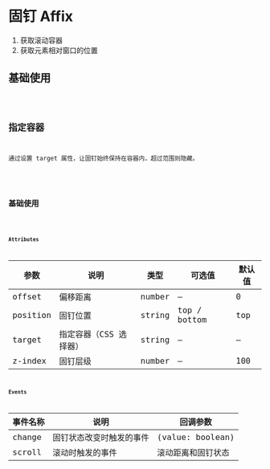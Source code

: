 # 固钉 Affix

1. 获取滚动容器
2. 获取元素相对窗口的位置

## 基础使用

<code src='./demos/basic.vue' />

## 指定容器

通过设置 target 属性，让固钉始终保持在容器内，超过范围则隐藏。

<code src="./demos/target.vue" />

## 基础使用

<code src='./demos/bottom.vue' />

### Attributes

| 参数     | 说明                   | 类型   | 可选值       | 默认值 |
| -------- | ---------------------- | ------ | ------------ | ------ |
| offset   | 偏移距离               | number | —            | 0      |
| position | 固钉位置               | string | top / bottom | top    |
| target   | 指定容器（CSS 选择器） | string | —            | —      |
| z-index  | 固钉层级               | number | —            | 100    |

### Events

| 事件名称 | 说明                     | 回调参数           |
| -------- | ------------------------ | ------------------ |
| change   | 固钉状态改变时触发的事件 | (value: boolean)   |
| scroll   | 滚动时触发的事件         | 滚动距离和固钉状态 |
